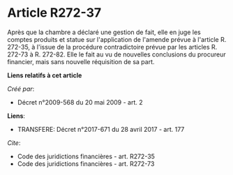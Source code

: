 # Article R272-37

Après que la chambre a déclaré une gestion de fait, elle en juge les comptes produits et statue sur l'application de l'amende
prévue à l'article R. 272-35, à l'issue de la procédure contradictoire prévue par les articles R. 272-73 à R. 272-82. Elle le
fait au vu de nouvelles conclusions du procureur financier, mais sans nouvelle réquisition de sa part.

**Liens relatifs à cet article**

_Créé par_:

  - Décret n°2009-568 du 20 mai 2009 - art. 2

**Liens**:

  - TRANSFERE: Décret n°2017-671 du 28 avril 2017 - art. 177

_Cite_:

  - Code des juridictions financières - art. R272-35
  - Code des juridictions financières - art. R272-73
